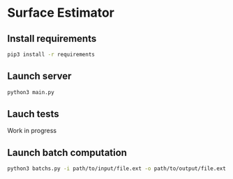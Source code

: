 # Surface Estimator

## Install requirements

```bash
pip3 install -r requirements
```

## Launch server

```bash
python3 main.py
```

## Lauch tests

Work in progress

## Launch batch computation

```bash
python3 batchs.py -i path/to/input/file.ext -o path/to/output/file.ext
```
